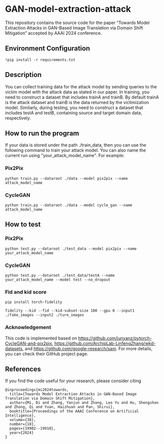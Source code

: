 # GAN-model-extraction-attack
This repository contains the source code for the paper “Towards Model Extraction Attacks in GAN-Based Image Translation via Domain Shift Mitigation” accepted by AAAI 2024 conference.


## Environment Configuration
```
!pip install -r requirements.txt
```

## Description
You can collect training data for the attack model by sending queries to the victim model with the attack data as stated in our paper. In training, you need to construct a dataset that includes trainA and trainB. By default trainA is the attack dataset and trainB is the data returned by the victimization model. Similarly, during testing, you need to construct a dataset that includes testA and testB, containing source and target domain data, respectively.


## How to run the program
If your data is
stored under the path ./train_data, then you can use the following command to train your attack model. You can also name the current run using "your_attack_model_name". For example:

### Pix2Pix
```
python train.py --dataroot ./data --model pix2pix --name attack_model_name
```
### CycleGAN
```
python train.py --dataroot ./data --model cycle_gan --name attack_model_name
```

## How to test

### Pix2Pix
```
python test.py --dataroot ./test_data --model pix2pix --name your_attack_model_name
```
### CycleGAN
```
python test.py --dataroot ./test_data/testA --name your_attack_model_name --model test --no_dropout
```
### Fid and kid score
```
pip install torch-fidelity

fidelity --kid --fid --kid-subset-size 100 --gpu 0 --input1 ./fake_images --input2 ./ture_images
```
### Acknowledgement
This code is implemented based on https://github.com/junyanz/pytorch-CycleGAN-and-pix2pix, https://github.com/ArchipLab-LinfengZhang/wkd-datasets, and https://github.com/google-research/sam. For more details, you can check their GitHub project page.

## References
If you find the code useful for your research, please consider citing
```
@inproceedings{mi2024towards,
  title={Towards Model Extraction Attacks in GAN-Based Image Translation via Domain Shift Mitigation},
  author={Mi, Di and Zhang, Yanjun and Zhang, Leo Yu and Hu, Shengshan and Zhong, Qi and Yuan, Haizhuan and Pan, Shirui},
  booktitle={Proceedings of the AAAI Conference on Artificial Intelligence},
  volume={38},
  number={18},
  pages={19902--19910},
  year={2024}
}
```
```
